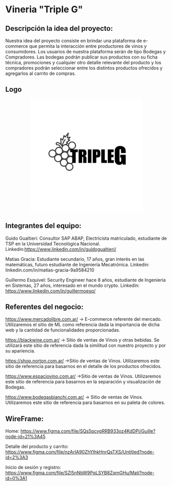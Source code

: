 # Vineria "Triple G"

## Descripción la idea del proyecto:

Nuestra idea del proyecto consiste en brindar una plataforma de e-commerce que permita la interacción entre productores de vinos y consumidores. 
Los usuarios de nuestra plataforma serán de tipo Bodegas y Compradores. 
Las bodegas podrán publicar sus productos con su ficha técnica, promociones y cualquier otro detalle relevante del producto y los compradores podrán seleccionar entre los distintos productos ofrecidos y agregarlos al carrito de compras. 

## Logo

<p align="center">
  <img src="logo_blanco.jpeg" width="350">
</p>

## Integrantes del equipo: 

Guido Gualtieri:
Consultor SAP ABAP, Electricista matriculado, estudiante de TSP en la Universidad Tecnológica Nacional.
Linkedin:https://www.linkedin.com/in/guidogualtieri/

Matias Gracia: 
Estudiante secundario, 17 años, gran interés en las matemáticas, futuro estudiante de Ingeniería Mecatrónica. 
Linkedin: linkedin.com/in/matias-gracia-9a9584210

Guillermo Esquivel:
Security Engineer hace 8 años, estudiante de Ingeniería en Sistemas, 27 años, interesado en el mundo crypto. 
Linkedin: https://www.linkedin.com/in/guillermoesq/ 

## Referentes del negocio: 

https://www.mercadolibre.com.ar/ -> E-commerce referente del mercado. Utilizaremos el sitio de ML como referencia dada la importancia de dicha web y la cantidad de funcionalidades proporcionadas. 

https://blackwine.com.ar/ -> Sitio de ventas de Vinos y otras bebidas. Se utilizará este sitio de referencia dada la similitud con nuestro proyecto y por su apariencia. 

https://shop.norton.com.ar/ ->Sitio de ventas de Vinos. Utilizaremos este sitio de referencia para basarnos en el detalle de los productos ofrecidos. 

https://www.espaciovino.com.ar/ ->Sitio de ventas de Vinos. Utilizaremos este sitio de referencia para basarnos en la separación y visualización de Bodegas. 

https://www.bodegasbianchi.com.ar/ -> Sitio de ventas de Vinos. Utilizaremos este sitio de referencia para basarnos en su paleta de colores.

## WireFrame:

Home:
 https://www.figma.com/file/SQs5pcvgRRB933oz4KdDPi/Guille?node-id=21%3A45 

Detalle del producto y carrito:
https://www.figma.com/file/nzArIA90ZhYlhkHnrQsTXS/Untitled?node-id=2%3A3

Inicio de sesión y registro:
https://www.figma.com/file/SZl5nNbW9PqLSYB8ZqmGHu/Mati?node-id=0%3A1



